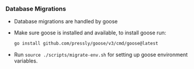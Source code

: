 
### Database Migrations
- Database migrations are handled by goose
- Make sure goose is installed and available, to install goose run:
    ```bash
    go install github.com/pressly/goose/v3/cmd/goose@latest
    ```

- Run ```source ./scripts/migrate-env.sh``` for setting up goose environment variables.